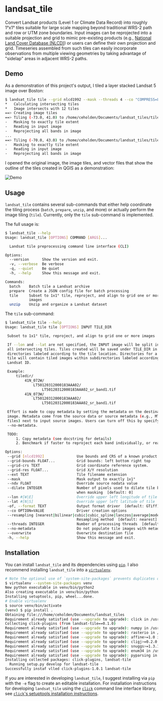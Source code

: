 # landsat_tile
Convert Landsat products (Level 1 or Climate Data Record) into roughly 1°x1° tiles suitable for large scale mapping beyond traditional WRS-2 path and row or UTM zone boundaries. Input images can be reprojected into a suitable projection and grid to mimic pre-existing products (e.g., [National Land Cover Database (NLCD)](http://www.mrlc.gov/index.php)) or users can define their own projection and grid. Timeseries assembled from such tiles can easily incorporate observations from multiple viewing geometries by taking advantage of "sidelap" areas in adjacent WRS-2 paths.

## Demo

As a demonstration of this project's output, I tiled a layer stacked Landsat 5 image over Boston:

``` bash
$ landsat_tile tile --grid nlcd1992 --mask --threads 4 --co "COMPRESS=LZW" LT50120312000183AAA02/LT50120312000183AAA02_stack.tif tiles/
*   Calculating intersecting tiles
*   Image intersects with 12 tiles
==> Creating image tiles
==> Tiling (-73.0, 41.0) to /home/ceholden/Documents/landsat_tiles/tiles/041N_073W/LT50120312000183AAA02/LT50120312000183AAA02_stack.tif
-   Masking to exactly tile extent
-   Reading in input image
-   Reprojecting all bands in image
...
==> Tiling (-70.0, 43.0) to /home/ceholden/Documents/landsat_tiles/tiles/043N_070W/LT50120312000183AAA02/LT50120312000183AAA02_stack.tif
-   Masking to exactly tile extent
-   Reading in input image
-   Reprojecting all bands in image
```

I opened the original image, the image tiles, and vector files that show the outline of the tiles created in QGIS as a demonstration:

![Demo](./docs/examples/demo.gif)

## Usage

`landsat_tile` contains several sub-commands that either help coordinate the tiling process (`batch`, `prepare`, `unzip`, and more) or actually perform the image tiling (`tile`). Currently, only the `tile` sub-command is implemented.

The full usage is:

``` bash
$ landsat_tile --help
Usage: landsat_tile [OPTIONS] COMMAND [ARGS]...

  Landsat tile preprocessing command line interface (CLI)

Options:
  --version      Show the version and exit.
  -v, --verbose  Be verbose
  -q, --quiet    Be quiet
  -h, --help     Show this message and exit.

Commands:
  batch    Batch tile a Landsat archive
  prepare  Create a JSON config file for batch processing
  tile     Subset to 1x1° tile, reproject, and align to grid one or more
           images
  unzip    Unzip and organize a Landsat dataset

```

The `tile` sub-command:

``` bash
$ landsat_tile tile --help
Usage: landsat_tile tile [OPTIONS] INPUT TILE_DIR

 Subset to 1x1° tile, reproject, and align to grid one or more images

 If --lon and --lat are not specified, the INPUT image will be split into
 all intersecting tiles. Tiles created will be saved under TILE_DIR in
 directories labeled according to the tile location. Directories for a given
 tile will contain tiled images within subdirectories labeled according to
 Landsat ID.

 Example:
     tiledir/
         41N_072W/
             LT50120312000183AAA02/
                 LT50120312000183AAA02_sr_band1.tif
         41N_073W/
             LT50120312000183AAA02/
                 LT50120312000183AAA02_sr_band1.tif

 Effort is made to copy metadata by setting the metadata on the destination
 image. Metadata come from the source data or source metadata (e.g., MTL
 files) next to input source images. Users can turn off this by specifying
 --no-metadata.

 TODO:
     1. Copy metadata (see docstring for details)
     2. Benchmark if faster to reproject each band individually, or read all bands in and then reproject

Options:
 --grid [nlcd1992]               Use bounds and CRS of a known product
 --grid-bounds FLOAT...          Grid bounds: left bottom right top
 --grid-crs TEXT                 Grid coordinate reference system.
 --grid-res FLOAT...             Grid X/Y resolution
 --ext TEXT                      Tile filename extension
 --mask                          Mask output to exactly 1x1°
 --ndv FLOAT                     Override source nodata value
 --dilate INTEGER                Number of pixels used to dilate tile bounds
                                 when masking  [default: 0]
 --lon #[W|E]                    Override upper left longitude of tile
 --lat #[N|S]                    Override upper left latitude of tile
 -of, --format TEXT              Output format driver  [default: GTiff]
 --co OPTION=VALUE               Driver creation options
 --resampling [nearest|bilinear|cubic|cubic_spline|lanczos|average|mode]
                                 Resampling method  [default: nearest]
 --threads INTEGER               Number of processing threads  [default: 1]
 --no-metadata                   Do not populate tile images with metadata
 --overwrite                     Overwrite destination file
 -h, --help                      Show this message and exit.
```

## Installation

You can install `landsat_tile` and its dependencies using [`pip`](https://pip.pypa.io/en/latest/installing.html). I also recommend installing `landsat_tile` into a [`virtualenv`](https://pypi.python.org/pypi/virtualenv).

``` bash
# Note the optional use of `system-site-packages` prevents duplicates of NumPy, etc.
$ virtualenv --system-site-packages venv
New python executable in venv/bin/python2
Also creating executable in venv/bin/python
Installing setuptools, pip, wheel...done.
# Enable virtualenv
$ source venv/bin/activate
(venv) $ pip install .
Obtaining file:///home/ceholden/Documents/landsat_tiles
Requirement already satisfied (use --upgrade to upgrade): click in /usr/lib/python2.7/site-packages (from landsat-tile==0.1.0)
Collecting click-plugins (from landsat-tile==0.1.0)
Requirement already satisfied (use --upgrade to upgrade): numpy in /usr/lib/python2.7/site-packages (from landsat-tile==0.1.0)
Requirement already satisfied (use --upgrade to upgrade): rasterio in /usr/lib/python2.7/site-packages (from landsat-tile==0.1.0)
Requirement already satisfied (use --upgrade to upgrade): affine>=1.0 in /usr/lib/python2.7/site-packages (from rasterio->landsat-tile==0.1.0)
Requirement already satisfied (use --upgrade to upgrade): cligj>=0.2.0 in /usr/lib/python2.7/site-packages (from rasterio->landsat-tile==0.1.0)
Requirement already satisfied (use --upgrade to upgrade): snuggs>=1.3.1 in /usr/lib/python2.7/site-packages (from rasterio->landsat-tile==0.1.0)
Requirement already satisfied (use --upgrade to upgrade): enum34 in /usr/lib/python2.7/site-packages (from rasterio->landsat-tile==0.1.0)
Requirement already satisfied (use --upgrade to upgrade): pyparsing in /usr/lib/python2.7/site-packages (from snuggs>=1.3.1->rasterio->landsat-tile==0.1.0)
Installing collected packages: click-plugins, landsat-tile
  Running setup.py develop for landsat-tile
Successfully instaf vlled click-plugins-1.0.1 landsat-tile
```

If you are interested in developing `landsat_tile`, I suggest installing via `pip` with the `-e` flag to create an editable installation. For installation instructions for developing `landsat_tile` using the [`click`](http://click.pocoo.org/) command line interface library, see [`click`'s setuptools installation instructions](http://click.pocoo.org/5/setuptools/).
